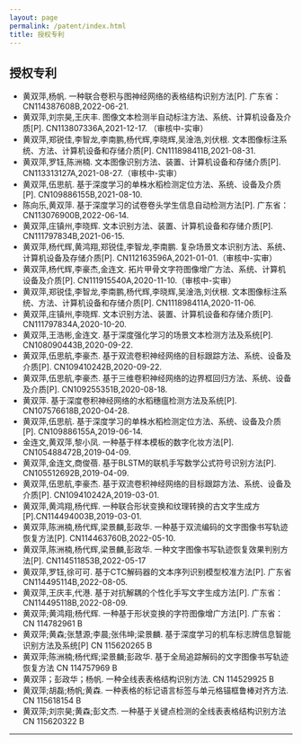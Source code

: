 ```yaml
---
layout: page
permalink: /patent/index.html
title: 授权专利
---
```


## 授权专利

- 黄双萍,杨帆. 一种联合卷积与图神经网络的表格结构识别方法[P]. 广东省：CN114387608B,2022-06-21.
- 黄双萍,刘宗昊,王庆丰. 图像文本检测半自动标注方法、系统、计算机设备及介质[P]. CN113807336A,2021-12-17. （审核中-实审）
- 黄双萍,郑锐佳,李智龙,李南鹏,杨代辉,李晓辉,吴淦浩,刘伏根. 文本图像标注系统、方法、计算机设备和存储介质[P]. CN111898411B,2021-08-31.
- 黄双萍,罗钰,陈洲楠. 文本图像识别方法、装置、计算机设备和存储介质[P]. CN113313127A,2021-08-27.（审核中-实审）
- 黄双萍,伍思航. 基于深度学习的单株水稻检测定位方法、系统、设备及介质[P]. CN109886155B,2021-08-10.
- 陈向乐,黄双萍. 基于深度学习的试卷卷头学生信息自动检测方法[P]. 广东省：CN113076900B,2022-06-14.
- 黄双萍,庄镇州,李晓辉. 文本识别方法、装置、计算机设备和存储介质[P]. CN111797834B,2021-06-15.
- 黄双萍,杨代辉,黄鸿翔,郑锐佳,李智龙,李南鹏. 复杂场景文本识别方法、系统、计算机设备及存储介质[P]. CN112163596A,2021-01-01.（审核中-实审）
- 黄双萍,杨代辉,李豪杰,金连文. 拓片甲骨文字符图像增广方法、系统、计算机设备及介质[P]. CN111915540A,2020-11-10.（审核中-实审）
- 黄双萍,郑锐佳,李智龙,李南鹏,杨代辉,李晓辉,吴淦浩,刘伏根. 文本图像标注系统、方法、计算机设备和存储介质[P]. CN111898411A,2020-11-06.
- 黄双萍,庄镇州,李晓辉. 文本识别方法、装置、计算机设备和存储介质[P]. CN111797834A,2020-10-20.
- 黄双萍,王浩彬,金连文. 基于深度强化学习的场景文本检测方法及系统[P]. CN108090443B,2020-09-22.
- 黄双萍,伍思航,李豪杰. 基于双流卷积神经网络的目标跟踪方法、系统、设备及介质[P]. CN109410242B,2020-09-22.
- 黄双萍,伍思航,李豪杰. 基于三维卷积神经网络的边界框回归方法、系统、设备及介质[P]. CN109255351B,2020-08-18.
- 黄双萍. 基于深度卷积神经网络的水稻穗瘟检测方法及系统[P]. CN107576618B,2020-04-28.
- 黄双萍,伍思航. 基于深度学习的单株水稻检测定位方法、系统、设备及介质[P]. CN109886155A,2019-06-14.
- 金连文,黄双萍,黎小凤. 一种基于样本模板的数字化妆方法[P]. CN105488472B,2019-04-09.
- 黄双萍,金连文,商俊蓓. 基于BLSTM的联机手写数学公式符号识别方法[P]. CN105512692B,2019-04-09.
- 黄双萍,伍思航,李豪杰. 基于双流卷积神经网络的目标跟踪方法、系统、设备及介质[P]. CN109410242A,2019-03-01.
- 黄双萍,黄鸿翔,杨代辉. 一种联合形状变换和纹理转换的古文字生成方[P].CN114494003B,2019-03-01.
- 黄双萍,陈洲楠,杨代辉,梁景麟,彭政华. 一种基于双流编码的文字图像书写轨迹恢复方法[P]. CN114463760B,2022-05-10.
- 黄双萍,陈洲楠,杨代辉,梁景麟,彭政华. 一种文字图像书写轨迹恢复效果判别方法[P]. CN114511853B,2022-05-17
- 黄双萍,罗钰,徐可可. 基于CTC解码器的文本序列识别模型校准方法[P]. 广东省CN114495114B,2022-08-05.
- 黄双萍,王庆丰,代港. 基于对抗解耦的个性化手写文字生成方法[P]. 广东省：CN114495118B,2022-08-09.
- 黄双萍;黄鸿翔;杨代辉. 一种基于形状变换的字符图像增广方法[P]. 广东省：CN 114782961 B
- 黄双萍;黄森;张慧源;李晨;张伟坤;梁景麟. 基于深度学习的机车标志牌信息智能识别方法及系统[P] CN 115620265 B
- 黄双萍;陈洲楠;杨代辉;梁景麟;彭政华. 基于全局追踪解码的文字图像书写轨迹恢复方法 CN 114757969 B
- 黄双萍；彭政华；杨帆. 一种全线表表格结构识别方法. CN 114529925 B
- 黄双萍;胡磊;杨帆;黄森. 一种表格的标记语言标签与单元格锚框鲁棒对齐方法. CN 115618154 B
- 黄双萍;刘宗昊;黄森;彭文杰. 一种基于关键点检测的全线表表格结构识别方法 CN 115620322 B

---